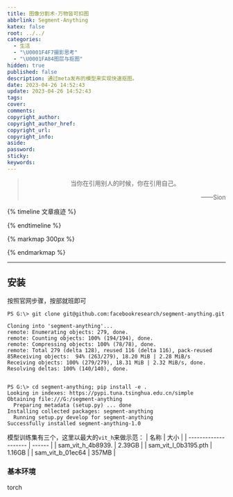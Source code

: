 ```yaml
---
title: 图像分割术·万物皆可扣图
abbrlink: Segment-Anything
katex: false
root: ../../
categories:
  - 生活
  - "\U0001F4F7摄影思考"
  - "\U0001FA84图层与抠图"
hidden: true
published: false
description: 通过meta发布的模型来实现快速抠图。
date: 2023-04-26 14:52:43
update: 2023-04-26 14:52:43
tags:
cover:
comments:
copyright_author:
copyright_author_href:
copyright_url:
copyright_info:
aside:
password:
sticky:
keywords:
---
```


> <center>当你在引用别人的时候，你在引用自己。</center>
> <p align="right">——Sion</p>

{% timeline 文章痕迹 %}
<!-- timeline 2023-04-26-->
<!-- endtimeline -->
{% endtimeline %}

{% markmap 300px %}

<!-- @import "[TOC]" {cmd="toc" depthFrom=1 depthTo=6 orderedList=false} -->
<!-- code_chunk_output -->

<!-- /code_chunk_output -->
{% endmarkmap %}

-----
## 安装
按照官网步骤，按部就班即可
```shell
PS G:\> git clone git@github.com:facebookresearch/segment-anything.git

Cloning into 'segment-anything'...
remote: Enumerating objects: 279, done.
remote: Counting objects: 100% (194/194), done.
remote: Compressing objects: 100% (78/78), done.
remote: Total 279 (delta 128), reused 116 (delta 116), pack-reused 85Receiving objects:  94% (263/279), 18.20 MiB | 2.28 MiB/s
Receiving objects: 100% (279/279), 18.31 MiB | 2.32 MiB/s, done.
Resolving deltas: 100% (140/140), done.


PS G:\> cd segment-anything; pip install -e .
Looking in indexes: https://pypi.tuna.tsinghua.edu.cn/simple
Obtaining file:///G:/segment-anything
  Preparing metadata (setup.py) ... done
Installing collected packages: segment-anything
  Running setup.py develop for segment-anything
Successfully installed segment-anything-1.0
```

模型训练集有三个，这里以最大的`vit_h`来做示范：
| 名称                 | 大小   |
| -------------------- | ------ |
| sam_vit_h_4b8939.    | 2.39GB |
| sam_vit_l_0b3195.pth | 1.16GB |
| sam_vit_b_01ec64     | 357MB  |

### 基本环境
torch